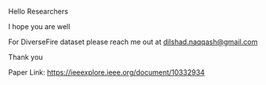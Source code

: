 Hello Researchers

I hope you are well

For DiverseFire dataset please reach me out at dilshad.naqqash@gmail.com

Thank you

Paper Link: https://ieeexplore.ieee.org/document/10332934
